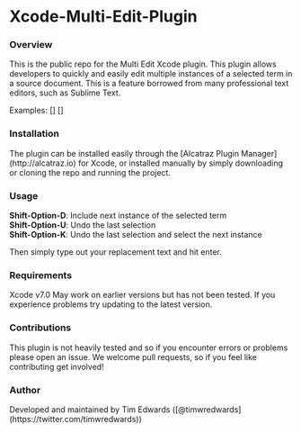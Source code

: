 # Xcode-Multi-Edit-Plugin

<h3>Overview</h3>
This is the public repo for the Multi Edit Xcode plugin. This plugin allows developers to quickly and easily edit multiple instances of a selected term in a source document. This is a feature borrowed from many professional text editors, such as Sublime Text.

Examples:
[]
[]

<h3>Installation</h3>
The plugin can be installed easily through the [Alcatraz Plugin Manager](http://alcatraz.io)
 for Xcode, or installed manually by simply downloading or cloning the repo and running the project.

<h3>Usage</h3>

<b>Shift-Option-D</b>: Include next instance of the selected term<br>
<b>Shift-Option-U</b>: Undo the last selection<br>
<b>Shift-Option-K</b>: Undo the last selection and select the next instance<br>

Then simply type out your replacement text and hit enter.

<h3>Requirements</h3>

Xcode v7.0
May work on earlier versions but has not been tested. If you experience problems try updating to the latest version.

<h3>Contributions</h3>
This plugin is not heavily tested and so if you encounter errors or problems please open an issue. We welcome pull requests, so if you feel like contributing get involved!

<h3>Author</h3>
Developed and maintained by Tim Edwards ([@timwredwards](https://twitter.com/timwredwards))
